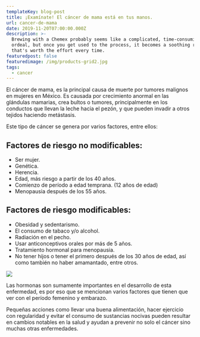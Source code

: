```yaml
---
templateKey: blog-post
title: ¡Examínate! El cáncer de mama está en tus manos.
url: cancer-de-mama
date: 2019-11-20T07:00:00.000Z
description: >-
  Brewing with a Chemex probably seems like a complicated, time-consuming
  ordeal, but once you get used to the process, it becomes a soothing ritual
  that's worth the effort every time.
featuredpost: false
featuredimage: /img/products-grid2.jpg
tags:
  - cancer
---
```

El cáncer de mama, es la principal causa de muerte por tumores malignos en mujeres en México. Es causada por crecimiento anormal en las glándulas mamarias, crea bultos o tumores, principalmente en los conductos que llevan la leche hacia el pezón, y que pueden invadir a otros tejidos haciendo metástasis. 

Este tipo de cáncer se genera por varios factores, entre ellos:

## Factores de riesgo no modificables:

* Ser mujer.
* Genética.
* Herencia.
* Edad, más riesgo a partir de los 40 años. 
* Comienzo de período a edad temprana. (12 años de edad)
* Menopausia después de los 55 años.



## Factores de riesgo modificables:

* Obesidad y sedentarismo.
* El consumo de tabaco y/o alcohol.
* Radiación en el pecho.
* Usar anticonceptivos orales por más de 5 años.
* Tratamiento hormonal para menopausia.
* No tener hijos o tener el primero después de los 30 años de edad, así como también no haber amamantado, entre otros.

![](/img/brooke-cagle-qj1j4hodnti-unsplash.jpg)

Las hormonas son sumamente importantes en el desarrollo de esta enfermedad, es por eso que se mencionan varios factores que tienen que ver con el período femenino y embarazo. 

Pequeñas acciones como llevar una buena alimentación, hacer ejercicio con regularidad y evitar el consumo de sustancias nocivas pueden resultar en cambios notables en la salud y ayudan a prevenir no solo el cáncer sino muchas otras enfermedades. 

##

